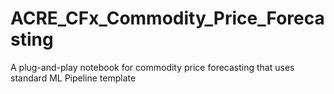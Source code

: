 # ACRE_CFx_Commodity_Price_Forecasting
A plug-and-play notebook for commodity price forecasting that uses standard ML Pipeline template

